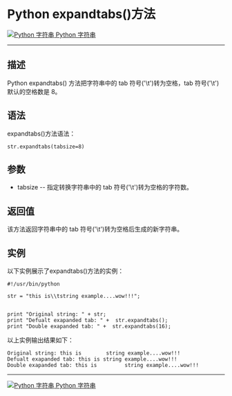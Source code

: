 Python expandtabs()方法
=====================

 [![Python 字符串](../images/up.gif) Python 字符串](python-strings.html)

* * *

描述
--

Python expandtabs() 方法把字符串中的 tab 符号('\\t')转为空格，tab 符号('\\t')默认的空格数是 8。

语法
--

expandtabs()方法语法：
```
str.expandtabs(tabsize=8)
```
参数
--

*   tabsize -- 指定转换字符串中的 tab 符号('\\t')转为空格的字符数。

返回值
---

该方法返回字符串中的 tab 符号('\\t')转为空格后生成的新字符串。

实例
--

以下实例展示了expandtabs()方法的实例：
```
#!/usr/bin/python

str = "this is\\tstring example....wow!!!";


print "Original string: " + str;
print "Defualt exapanded tab: " +  str.expandtabs();
print "Double exapanded tab: " +  str.expandtabs(16);
```
以上实例输出结果如下：
```
Original string: this is        string example....wow!!!
Defualt exapanded tab: this is string example....wow!!!
Double exapanded tab: this is         string example....wow!!!
```
* * *

 [![Python 字符串](../images/up.gif) Python 字符串](python-strings.html)
